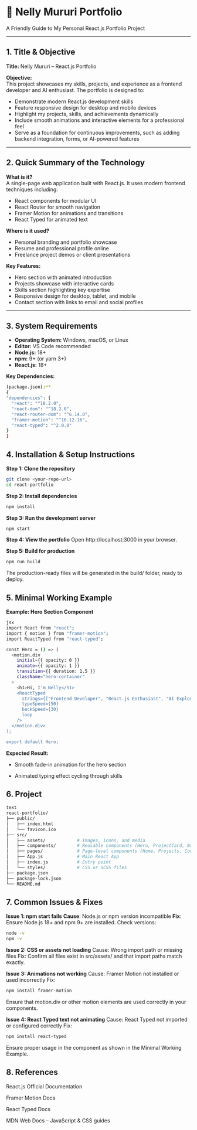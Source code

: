 # 📘 Nelly Mururi Portfolio

A Friendly Guide to My Personal React.js Portfolio Project

---

## 1. Title & Objective

**Title:** Nelly Mururi – React.js Portfolio  

**Objective:**  
This project showcases my skills, projects, and experience as a frontend developer and AI enthusiast. The portfolio is designed to:  

- Demonstrate modern React.js development skills  
- Feature responsive design for desktop and mobile devices  
- Highlight my projects, skills, and achievements dynamically  
- Include smooth animations and interactive elements for a professional feel  
- Serve as a foundation for continuous improvements, such as adding backend integration, forms, or AI-powered features  

---

## 2. Quick Summary of the Technology

**What is it?**  
A single-page web application built with React.js. It uses modern frontend techniques including:  

- React components for modular UI  
- React Router for smooth navigation  
- Framer Motion for animations and transitions  
- React Typed for animated text  

**Where is it used?**  

- Personal branding and portfolio showcase  
- Resume and professional profile online  
- Freelance project demos or client presentations  

**Key Features:**  

- Hero section with animated introduction  
- Projects showcase with interactive cards  
- Skills section highlighting key expertise  
- Responsive design for desktop, tablet, and mobile  
- Contact section with links to email and social profiles  

---

## 3. System Requirements

- **Operating System:** Windows, macOS, or Linux  
- **Editor:** VS Code recommended  
- **Node.js:** 18+  
- **npm:** 9+ (or yarn 3+)  
- **React.js:** 18+  

**Key Dependencies:**


  ```sh
(package.json):**  
{
  "dependencies": {
    "react": "^18.2.0",
    "react-dom": "^18.2.0",
    "react-router-dom": "^6.14.0",
    "framer-motion": "^10.12.16",
    "react-typed": "^2.0.0"
  }
}
```


## 4. Installation & Setup Instructions
**Step 1: Clone the repository**

  ```sh
git clone <your-repo-url>
cd react-portfolio
```

**Step 2: Install dependencies**

```sh
npm install
```

**Step 3: Run the development server**

```sh
npm start
```

**Step 4: View the portfolio**
Open http://localhost:3000 in your browser.

**Step 5: Build for production**

```sh
npm run build
```
The production-ready files will be generated in the build/ folder, ready to deploy.

## 5. Minimal Working Example
**Example: Hero Section Component**

```sh
jsx
import React from "react";
import { motion } from "framer-motion";
import ReactTyped from "react-typed";

const Hero = () => (
  <motion.div
    initial={{ opacity: 0 }}
    animate={{ opacity: 1 }}
    transition={{ duration: 1.5 }}
    className="hero-container"
  >
    <h1>Hi, I'm Nelly</h1>
    <ReactTyped
      strings={["Frontend Developer", "React.js Enthusiast", "AI Explorer"]}
      typeSpeed={50}
      backSpeed={30}
      loop
    />
  </motion.div>
);

export default Hero;
```

**Expected Result:**

- Smooth fade-in animation for the hero section

- Animated typing effect cycling through skills

## 6. Project 

```sh
text
react-portfolio/
├── public/
│   ├── index.html
│   └── favicon.ico
├── src/
│   ├── assets/            # Images, icons, and media
│   ├── components/        # Reusable components (Hero, ProjectCard, Navbar)
│   ├── pages/             # Page-level components (Home, Projects, Contact)
│   ├── App.js             # Main React App
│   ├── index.js           # Entry point
│   └── styles/            # CSS or SCSS files
├── package.json
├── package-lock.json
└── README.md
```

## 7. Common Issues & Fixes
**Issue 1: npm start fails**
**Cause**: Node.js or npm version incompatible
**Fix**: Ensure Node.js 18+ and npm 9+ are installed. Check versions:

```sh
node -v
npm -v
```


**Issue 2: CSS or assets not loading**
Cause: Wrong import path or missing files
Fix: Confirm all files exist in src/assets/ and that import paths match exactly.

**Issue 3: Animations not working**
Cause: Framer Motion not installed or used incorrectly
Fix:

```sh
npm install framer-motion
```
Ensure that motion.div or other motion elements are used correctly in your components.

**Issue 4: React Typed text not animating**
Cause: React Typed not imported or configured correctly
Fix:

```sh
npm install react-typed
```
Ensure proper usage in the component as shown in the Minimal Working Example.

## 8. References

React.js Official Documentation

Framer Motion Docs

React Typed Docs

MDN Web Docs – JavaScript & CSS guides
